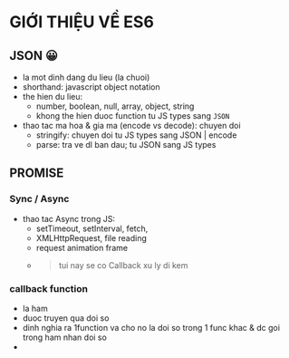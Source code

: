 # GIỚI THIỆU VỀ ES6

## JSON :grinning:

- la mot dinh dang du lieu (la chuoi)
- shorthand: javascript object notation
- the hien du lieu:
  - number, boolean, null, array, object, string
  - khong the hien duoc function tu JS types sang `JSON`
- thao tac ma hoa & gia ma (encode vs decode): chuyen doi
  - stringify: chuyen doi tu JS types sang JSON | encode
  - parse: tra ve dl ban dau; tu JSON sang JS types

## PROMISE

### Sync / Async

- thao tac Async trong JS:
  - setTimeout, setInterval, fetch,
  - XMLHttpRequest, file reading
  - request animation frame
  - > tui nay se co Callback xu ly di kem

### callback function

- la ham
- duoc truyen qua doi so
- dinh nghia ra 1function va cho no la doi so trong 1 func khac & dc goi trong ham nhan doi so
-
